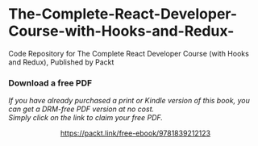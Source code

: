 # The-Complete-React-Developer-Course-with-Hooks-and-Redux-
Code Repository for The Complete React Developer Course (with Hooks and Redux), Published by Packt
### Download a free PDF

 <i>If you have already purchased a print or Kindle version of this book, you can get a DRM-free PDF version at no cost.<br>Simply click on the link to claim your free PDF.</i>
<p align="center"> <a href="https://packt.link/free-ebook/9781839212123">https://packt.link/free-ebook/9781839212123 </a> </p>